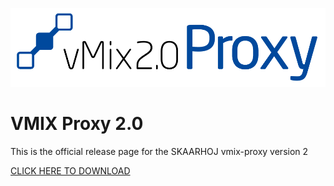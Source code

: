 ![ProxyLogo](https://raw.githubusercontent.com/SKAARHOJ/vmix-proxy-releases/master/img/Logo.png)

# VMIX Proxy 2.0

This is the official release page for the SKAARHOJ vmix-proxy version 2

[CLICK HERE TO DOWNLOAD](https://github.com/SKAARHOJ/vmix-proxy-releases/releases)

